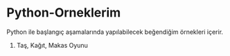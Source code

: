 # Python-Orneklerim

Python ile başlangıç aşamalarında yapılabilecek beğendiğim örnekleri içerir.

1. Taş, Kağıt, Makas Oyunu
